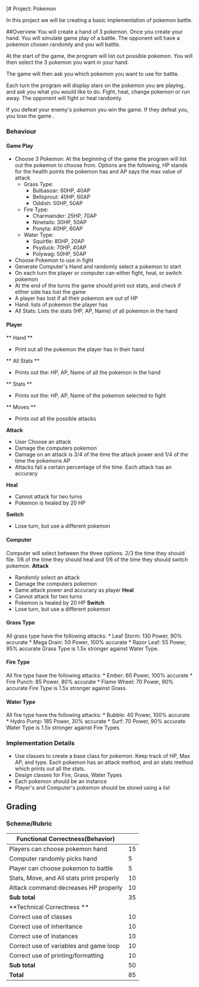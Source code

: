 [# Project: Pokemon

In this project we will be creating a basic implementation of pokemon battle.

##Overview
You will create a hand of 3 pokemon. Once you create your hand. You will simulate game play of a battle. The opponent will have a pokemon chosen randomly and you will battle.

At the start of the game, the program will list out possible pokemon. You will then select the 3 pokemon you want in your hand. 

The game will then ask you which pokemon you want to use for battle. 

Each turn the program will display stars on the pokemon you are playing, and ask you what you would like to do. Fight, heal, change pokemon or run away. The opponent will fight or heal randomly.

If you defeat your enemy's pokemon you win the game. If they defeat you, you lose the game . 

### Behaviour
#### Game Play
* Choose 3 Pokemon: At the beginning of the game the program will list out the pokemon to choose from. Options are the following, HP stands for the health points the pokemon has and AP says the max value of attack 
	* Grass Type: 
		* Bulbasoar: 60HP, 40AP
		* Bellsprout: 40HP, 60AP
		* Oddish: 50HP, 50AP
	* Fire Type: 
		* Charmainder: 25HP, 70AP
		* Ninetails: 30HP, 50AP
		* Ponyta: 40HP, 60AP
	* Water Type:
		* Squirtle: 80HP, 20AP
		* Psyduck: 70HP, 40AP
		* Polywag: 50HP, 50AP
* Choose Pokemon to use in fight
* Generate Computer's Hand and randomly select a pokemon to start
* On each turn the player or computer can either fight, heal, or switch pokemon
* At the end of the turns the game should print out stats, and check if either side has lost the game 
* A player has lost if all their pokemon are out of HP
* Hand: lists of pokemon the player has
* All Stats: Lists the stats (HP, AP, Name) of all pokemon in the hand 

#### Player 

** Hand **
* Print out all the pokemon the player has in their hand

** All Stats **
* Prints out the: HP, AP, Name of all the pokemon in the hand

** Stats **
* Prints out the: HP, AP, Name of the pokemon selected to fight

** Moves **
* Prints out all the possible attacks

**Attack**

* User Choose an attack
* Damage the computers pokemon
* Damage on an attack is 3/4 of the time the attack power and 1/4 of the time the pokemons AP
* Attacks fail a certain percentage of the time. Each attack has an accuracy

**Heal**

* Cannot attack for two turns
* Pokemon is healed by 20 HP 

**Switch** 

* Lose turn, but use a different pokemon

#### Computer 
Computer will select between the three options. 2/3 the time they should file. 1/6 of the time they should heal and 1/6 of the time they should switch pokemon. 
**Attack**
* Randomly select an attack
* Damage the computers pokemon
* Same attack power and accuracy as player
**Heal**
* Cannot attack for two turns
* Pokemon is healed by 20 HP 
**Switch** 
* Lose turn, but use a different pokemon

#### Grass Type 
All grass type have the following attacks: 
	* Leaf Storm: 130 Power, 90% accurate
	* Mega Drain: 50 Power, 100% accurate
	* Razor Leaf: 55 Power, 95% accurate
Grass Type is 1.5x stronger against Water Type.

#### Fire Type 
All fire type have the following attacks: 
	* Ember: 60 Power, 100% accurate
	* Fire Punch: 85 Power, 80% accurate
	* Flame Wheel: 70 Power, 90% accurate 
Fire Type is 1.5x stronger against Grass. 

#### Water Type 
All fire type have the following attacks: 
	* Bubble: 40 Power, 100% accurate
	* Hydro Pump: 185 Power, 30% accurate
	* Surf: 70 Power, 90% accurate 
Water Type is 1.5x stronger against Fire Types. 

### Implementation Details
* Use classes to create a base class for pokemon. Keep track of HP, Max AP, and type. Each pokemon has an attack method, and an stats method which prints out all the stats. 
* Design classes for Fire, Grass, Water Types
* Each pokemon should be an instance 
* Player's and Computer's pokemon should be stored using a list

## Grading 
### Scheme/Rubric
| Functional Correctness(Behavior)                                |     |
| --------------------------------------------------------------- |-----|
| Players can choose pokemon hand | 15   |
| Computer randomly picks hand | 5|
| Player can choose pokemon to battle  | 5   |
| Stats, Move, and  All stats print properly           | 10  |
| Attack command decreases HP properly      | 10 |
| **Sub total**                                                   | 35  |
| **Technical Correctness   **                                    |     |
| Correct use of classes                                  | 10  |
| Correct use of inheritance                                  | 10  |
| Correct use of instances                                  | 10  |
| Correct use of variables and game loop |10| 
| Correct use of printing/formatting | 10|  
| **Sub total**                                                   | 50  |
| **Total**                                                       | 85 |